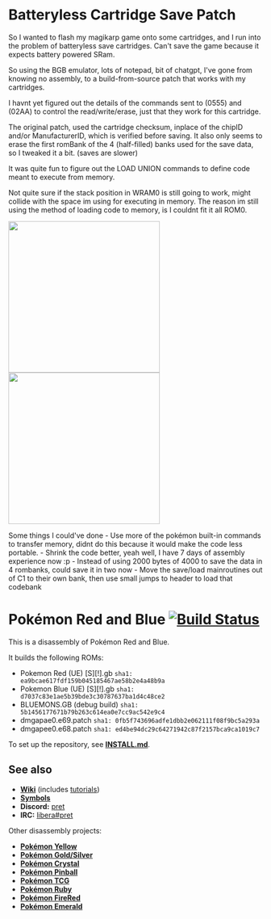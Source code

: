 # Batteryless Cartridge Save Patch

So I wanted to flash my magikarp game onto some cartridges, and I run into the problem of batteryless save cartridges.
Can't save the game because it expects battery powered SRam.

So using the BGB emulator, lots of notepad, bit of chatgpt, I've gone from knowing no assembly, to a build-from-source patch that works with my cartridges.

I havnt yet figured out the details of the commands sent to (0555) and (02AA) to control the read/write/erase, just that they work for this cartridge.

The original patch, used the cartridge checksum, inplace of the chipID and/or ManufacturerID, which is verified before saving.
It also only seems to erase the first romBank of the 4 (half-filled) banks used for the save data, so I tweaked it a bit. (saves are slower)

It was quite fun to figure out the LOAD UNION commands to define code meant to execute from memory.

Not quite sure if the stack position in WRAM0 is still going to work, might collide with the space im using for executing in memory.
The reason im still using the method of loading code to memory, is I couldnt fit it all ROM0.

<p float="left">
  <img src="/pokemon-blue.png" width="300" />
  <img src="/pokemon-red.png" width="300" /> 
</p>

Some things I could've done
	- Use more of the pokémon built-in commands to transfer memory, didnt do this because it would make the code less portable.
	- Shrink the code better, yeah well, I have 7 days of assembly experience now :p
	- Instead of using 2000 bytes of 4000 to save the data in 4 rombanks, could save it in two now
	- Move the save/load mainroutines out of C1 to their own bank, then use small jumps to header to load that codebank

# Pokémon Red and Blue [![Build Status][ci-badge]][ci]

This is a disassembly of Pokémon Red and Blue.

It builds the following ROMs:

- Pokemon Red (UE) [S][!].gb `sha1: ea9bcae617fdf159b045185467ae58b2e4a48b9a`
- Pokemon Blue (UE) [S][!].gb `sha1: d7037c83e1ae5b39bde3c30787637ba1d4c48ce2`
- BLUEMONS.GB (debug build) `sha1: 5b1456177671b79b263c614ea0e7cc9ac542e9c4`
- dmgapae0.e69.patch `sha1: 0fb5f743696adfe1dbb2e062111f08f9bc5a293a`
- dmgapee0.e68.patch `sha1: ed4be94dc29c64271942c87f2157bca9ca1019c7`

To set up the repository, see [**INSTALL.md**](INSTALL.md).


## See also

- [**Wiki**][wiki] (includes [tutorials][tutorials])
- [**Symbols**][symbols]
- **Discord:** [pret][discord]
- **IRC:** [libera#pret][irc]

Other disassembly projects:

- [**Pokémon Yellow**][pokeyellow]
- [**Pokémon Gold/Silver**][pokegold]
- [**Pokémon Crystal**][pokecrystal]
- [**Pokémon Pinball**][pokepinball]
- [**Pokémon TCG**][poketcg]
- [**Pokémon Ruby**][pokeruby]
- [**Pokémon FireRed**][pokefirered]
- [**Pokémon Emerald**][pokeemerald]

[pokeyellow]: https://github.com/pret/pokeyellow
[pokegold]: https://github.com/pret/pokegold
[pokecrystal]: https://github.com/pret/pokecrystal
[pokepinball]: https://github.com/pret/pokepinball
[poketcg]: https://github.com/pret/poketcg
[pokeruby]: https://github.com/pret/pokeruby
[pokefirered]: https://github.com/pret/pokefirered
[pokeemerald]: https://github.com/pret/pokeemerald
[wiki]: https://github.com/pret/pokered/wiki
[tutorials]: https://github.com/pret/pokered/wiki/Tutorials
[symbols]: https://github.com/pret/pokered/tree/symbols
[discord]: https://discord.gg/d5dubZ3
[irc]: https://web.libera.chat/?#pret
[ci]: https://github.com/pret/pokered/actions
[ci-badge]: https://github.com/pret/pokered/actions/workflows/main.yml/badge.svg
